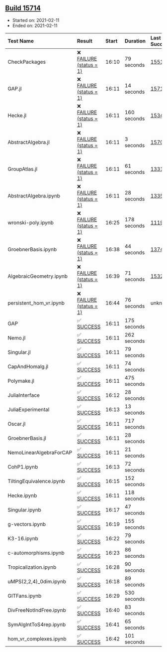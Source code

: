 ## [Build 15714](https://oscarci.mathematik.uni-kl.de/job/oscar/15714/)

* Started on: 2021-02-11
* Ended on: 2021-02-11

| Test Name    | Result | Start | Duration | Last Success | First Failure |
|:-------------|:-------|:------|:---------|:-------------|:--------------|
| CheckPackages | ❌ [FAILURE (status = 1)](https://oscarci.mathematik.uni-kl.de/job/oscar/15714/artifact/logs/build-15714/CheckPackages.log) | 16:10 | 79 seconds | [15514](https://oscarci.mathematik.uni-kl.de/job/oscar/15514/) | [15515](https://oscarci.mathematik.uni-kl.de/job/oscar/15515/) |
| GAP.jl | ❌ [FAILURE (status = 1)](https://oscarci.mathematik.uni-kl.de/job/oscar/15714/artifact/logs/build-15714/GAP.jl.log) | 16:11 | 14 seconds | [15713](https://oscarci.mathematik.uni-kl.de/job/oscar/15713/) | [15714](https://oscarci.mathematik.uni-kl.de/job/oscar/15714/) |
| Hecke.jl | ❌ [FAILURE (status = 1)](https://oscarci.mathematik.uni-kl.de/job/oscar/15714/artifact/logs/build-15714/Hecke.jl.log) | 16:11 | 160 seconds | [15344](https://oscarci.mathematik.uni-kl.de/job/oscar/15344/) | [15348](https://oscarci.mathematik.uni-kl.de/job/oscar/15348/) |
| AbstractAlgebra.jl | ❌ [FAILURE (status = 1)](https://oscarci.mathematik.uni-kl.de/job/oscar/15714/artifact/logs/build-15714/AbstractAlgebra.jl.log) | 16:11 | 3 seconds | [15709](https://oscarci.mathematik.uni-kl.de/job/oscar/15709/) | [15710](https://oscarci.mathematik.uni-kl.de/job/oscar/15710/) |
| GroupAtlas.jl | ❌ [FAILURE (status = 1)](https://oscarci.mathematik.uni-kl.de/job/oscar/15714/artifact/logs/build-15714/GroupAtlas.jl.log) | 16:11 | 61 seconds | [13311](https://oscarci.mathematik.uni-kl.de/job/oscar/13311/) | [13312](https://oscarci.mathematik.uni-kl.de/job/oscar/13312/) |
| AbstractAlgebra.ipynb | ❌ [FAILURE (status = 1)](https://oscarci.mathematik.uni-kl.de/job/oscar/15714/artifact/logs/build-15714/AbstractAlgebra.ipynb.log) | 16:11 | 28 seconds | [13355](https://oscarci.mathematik.uni-kl.de/job/oscar/13355/) | [13356](https://oscarci.mathematik.uni-kl.de/job/oscar/13356/) |
| wronski-poly.ipynb | ❌ [FAILURE (status = 1)](https://oscarci.mathematik.uni-kl.de/job/oscar/15714/artifact/logs/build-15714/wronski-poly.ipynb.log) | 16:25 | 178 seconds | [11192](https://oscarci.mathematik.uni-kl.de/job/oscar/11192/) | [11193](https://oscarci.mathematik.uni-kl.de/job/oscar/11193/) |
| GroebnerBasis.ipynb | ❌ [FAILURE (status = 1)](https://oscarci.mathematik.uni-kl.de/job/oscar/15714/artifact/logs/build-15714/GroebnerBasis.ipynb.log) | 16:38 | 44 seconds | [13748](https://oscarci.mathematik.uni-kl.de/job/oscar/13748/) | [13749](https://oscarci.mathematik.uni-kl.de/job/oscar/13749/) |
| AlgebraicGeometry.ipynb | ❌ [FAILURE (status = 1)](https://oscarci.mathematik.uni-kl.de/job/oscar/15714/artifact/logs/build-15714/AlgebraicGeometry.ipynb.log) | 16:39 | 71 seconds | [15322](https://oscarci.mathematik.uni-kl.de/job/oscar/15322/) | [15323](https://oscarci.mathematik.uni-kl.de/job/oscar/15323/) |
| persistent_hom_vr.ipynb | ❌ [FAILURE (status = 1)](https://oscarci.mathematik.uni-kl.de/job/oscar/15714/artifact/logs/build-15714/persistent_hom_vr.ipynb.log) | 16:44 | 76 seconds | unknown | unknown |
| GAP | ✅ [SUCCESS](https://oscarci.mathematik.uni-kl.de/job/oscar/15714/artifact/logs/build-15714/GAP.log) | 16:11 | 175 seconds |  |  |
| Nemo.jl | ✅ [SUCCESS](https://oscarci.mathematik.uni-kl.de/job/oscar/15714/artifact/logs/build-15714/Nemo.jl.log) | 16:11 | 262 seconds |  |  |
| Singular.jl | ✅ [SUCCESS](https://oscarci.mathematik.uni-kl.de/job/oscar/15714/artifact/logs/build-15714/Singular.jl.log) | 16:11 | 79 seconds |  |  |
| CapAndHomalg.jl | ✅ [SUCCESS](https://oscarci.mathematik.uni-kl.de/job/oscar/15714/artifact/logs/build-15714/CapAndHomalg.jl.log) | 16:11 | 74 seconds |  |  |
| Polymake.jl | ✅ [SUCCESS](https://oscarci.mathematik.uni-kl.de/job/oscar/15714/artifact/logs/build-15714/Polymake.jl.log) | 16:11 | 475 seconds |  |  |
| JuliaInterface | ✅ [SUCCESS](https://oscarci.mathematik.uni-kl.de/job/oscar/15714/artifact/logs/build-15714/JuliaInterface.log) | 16:12 | 28 seconds |  |  |
| JuliaExperimental | ✅ [SUCCESS](https://oscarci.mathematik.uni-kl.de/job/oscar/15714/artifact/logs/build-15714/JuliaExperimental.log) | 16:13 | 13 seconds |  |  |
| Oscar.jl | ✅ [SUCCESS](https://oscarci.mathematik.uni-kl.de/job/oscar/15714/artifact/logs/build-15714/Oscar.jl.log) | 16:11 | 717 seconds |  |  |
| GroebnerBasis.jl | ✅ [SUCCESS](https://oscarci.mathematik.uni-kl.de/job/oscar/15714/artifact/logs/build-15714/GroebnerBasis.jl.log) | 16:11 | 28 seconds |  |  |
| NemoLinearAlgebraForCAP | ✅ [SUCCESS](https://oscarci.mathematik.uni-kl.de/job/oscar/15714/artifact/logs/build-15714/NemoLinearAlgebraForCAP.log) | 16:11 | 21 seconds |  |  |
| CohP1.ipynb | ✅ [SUCCESS](https://oscarci.mathematik.uni-kl.de/job/oscar/15714/artifact/logs/build-15714/CohP1.ipynb.log) | 16:13 | 72 seconds |  |  |
| TiltingEquivalence.ipynb | ✅ [SUCCESS](https://oscarci.mathematik.uni-kl.de/job/oscar/15714/artifact/logs/build-15714/TiltingEquivalence.ipynb.log) | 16:15 | 152 seconds |  |  |
| Hecke.ipynb | ✅ [SUCCESS](https://oscarci.mathematik.uni-kl.de/job/oscar/15714/artifact/logs/build-15714/Hecke.ipynb.log) | 16:11 | 118 seconds |  |  |
| Singular.ipynb | ✅ [SUCCESS](https://oscarci.mathematik.uni-kl.de/job/oscar/15714/artifact/logs/build-15714/Singular.ipynb.log) | 16:17 | 47 seconds |  |  |
| g-vectors.ipynb | ✅ [SUCCESS](https://oscarci.mathematik.uni-kl.de/job/oscar/15714/artifact/logs/build-15714/g-vectors.ipynb.log) | 16:19 | 155 seconds |  |  |
| K3-16.ipynb | ✅ [SUCCESS](https://oscarci.mathematik.uni-kl.de/job/oscar/15714/artifact/logs/build-15714/K3-16.ipynb.log) | 16:22 | 79 seconds |  |  |
| c-automorphisms.ipynb | ✅ [SUCCESS](https://oscarci.mathematik.uni-kl.de/job/oscar/15714/artifact/logs/build-15714/c-automorphisms.ipynb.log) | 16:23 | 86 seconds |  |  |
| Tropicalization.ipynb | ✅ [SUCCESS](https://oscarci.mathematik.uni-kl.de/job/oscar/15714/artifact/logs/build-15714/Tropicalization.ipynb.log) | 16:28 | 90 seconds |  |  |
| uMPS(2,2,4)_0dim.ipynb | ✅ [SUCCESS](https://oscarci.mathematik.uni-kl.de/job/oscar/15714/artifact/logs/build-15714/uMPS-2-2-4-_0dim.ipynb.log) | 16:18 | 89 seconds |  |  |
| GITFans.ipynb | ✅ [SUCCESS](https://oscarci.mathematik.uni-kl.de/job/oscar/15714/artifact/logs/build-15714/GITFans.ipynb.log) | 16:29 | 530 seconds |  |  |
| DivFreeNotIndFree.ipynb | ✅ [SUCCESS](https://oscarci.mathematik.uni-kl.de/job/oscar/15714/artifact/logs/build-15714/DivFreeNotIndFree.ipynb.log) | 16:40 | 83 seconds |  |  |
| SymAlgIntToS4rep.ipynb | ✅ [SUCCESS](https://oscarci.mathematik.uni-kl.de/job/oscar/15714/artifact/logs/build-15714/SymAlgIntToS4rep.ipynb.log) | 16:41 | 65 seconds |  |  |
| hom_vr_complexes.ipynb | ✅ [SUCCESS](https://oscarci.mathematik.uni-kl.de/job/oscar/15714/artifact/logs/build-15714/hom_vr_complexes.ipynb.log) | 16:42 | 101 seconds |  |  |
